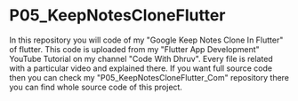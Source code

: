 # P05_KeepNotesCloneFlutter
In this repository you will code of my "Google Keep Notes Clone In Flutter" of flutter. This code is uploaded from my "Flutter App Development" YouTube Tutorial on my channel "Code With Dhruv". Every file is related with a particular video and explained there. If you want full source code then you can check my "P05_KeepNotesCloneFlutter_Com" repository there you can find whole source code of this project.
